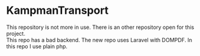 # KampmanTransport
This repository is not more in use. There is an other repository open for this project.  
This repo has a bad backend. The new repo uses Laravel with DOMPDF. In this repo I use plain php.

